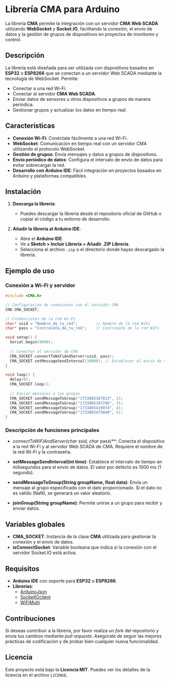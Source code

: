 # Librería CMA para Arduino

La librería **CMA** permite la integración con un servidor **CMA Web SCADA** utilizando **WebSocket** y **Socket.IO**, facilitando la conexión, el envío de datos y la gestión de grupos de dispositivos en proyectos de monitoreo y control.

## Descripción

La librería está diseñada para ser utilizada con dispositivos basados en **ESP32** o **ESP8266** que se conectan a un servidor Web SCADA mediante la tecnología de WebSocket. Permite:
- Conectar a una red Wi-Fi.
- Conectar al servidor **CMA Web SCADA**.
- Enviar datos de sensores u otros dispositivos a grupos de manera periódica.
- Gestionar grupos y actualizar los datos en tiempo real.

## Características

- **Conexión Wi-Fi**: Conéctate fácilmente a una red Wi-Fi.
- **WebSocket**: Comunicación en tiempo real con un servidor CMA utilizando el protocolo WebSocket.
- **Gestión de grupos**: Envía mensajes y datos a grupos de dispositivos.
- **Envío periódico de datos**: Configura el intervalo de envío de datos para evitar sobrecargar la red.
- **Desarrollo con Arduino IDE**: Fácil integración en proyectos basados en Arduino y plataformas compatibles.

## Instalación

1. **Descarga la librería**:
   - Puedes descargar la librería desde el repositorio oficial de GitHub o copiar el código a tu entorno de desarrollo.
   
2. **Añadir la librería al Arduino IDE**:
   - Abre el **Arduino IDE**.
   - Ve a **Sketch > Incluir Librería > Añadir .ZIP Librería**.
   - Selecciona el archivo `.zip` o el directorio donde hayas descargado la librería.

## Ejemplo de uso

### Conexión a Wi-Fi y servidor

```cpp
#include <CMA.h>

// Configuración de conexiones con el servidor CMA
CMA CMA_SOCKET;

// Credenciales de la red Wi-Fi
char* ssid = "Nombre_de_tu_red";        // Nombre de la red WiFi
char* pass = "Contraseña_de_tu_red";    // Contraseña de la red WiFi

void setup() {
  Serial.begin(9600);
  
  // Conectar al servidor de CMA
  CMA_SOCKET.connectToWiFiAndServer(ssid, pass);
  CMA_SOCKET.setMessageSendInterval(10000); // Establecer el envío de datos cada 10 segundos
}

void loop() {
  delay(8);
  CMA_SOCKET.loop();
  
  // Enviar mensajes a los grupos
  CMA_SOCKET.sendMessageToGroup("1733865367813", 2);
  CMA_SOCKET.sendMessageToGroup("1733865397296", 3);
  CMA_SOCKET.sendMessageToGroup("1733865419974", 4);
  CMA_SOCKET.sendMessageToGroup("1733865475840", 5);
}
```

### Descripción de funciones principales

- **connectToWiFiAndServer(char* ssid, char* pass)**: Conecta el dispositivo a la red Wi-Fi y al servidor Web SCADA de CMA. Requiere el nombre de la red Wi-Fi y la contraseña.
  
- **setMessageSendInterval(int time)**: Establece el intervalo de tiempo en milisegundos para el envío de datos. El valor por defecto es 1000 ms (1 segundo).

- **sendMessageToGroup(String groupName, float data)**: Envía un mensaje al grupo especificado con el dato proporcionado. Si el dato no es válido (NaN), se generará un valor aleatorio.

- **joinGroup(String groupName)**: Permite unirse a un grupo para recibir y enviar datos.

## Variables globales

- **CMA_SOCKET**: Instancia de la clase **CMA** utilizada para gestionar la conexión y el envío de datos.
- **isConnectSocket**: Variable booleana que indica si la conexión con el servidor Socket.IO está activa.

## Requisitos

- **Arduino IDE** con soporte para **ESP32** o **ESP8266**.
- **Librerías**:
  - [ArduinoJson](https://github.com/bblanchon/ArduinoJson)
  - [SocketIOclient](https://github.com/marvinroger/esp8266-websocket-client)
  - [WiFiMulti](https://github.com/esp8266/Arduino/tree/master/libraries/WiFiMulti)

## Contribuciones

Si deseas contribuir a la librería, por favor realiza un *fork* del repositorio y envía tus cambios mediante *pull requests*. Asegúrate de seguir las mejores prácticas de codificación y de probar bien cualquier nueva funcionalidad.

## Licencia

Este proyecto está bajo la **Licencia MIT**. Puedes ver los detalles de la licencia en el archivo `LICENSE`.
